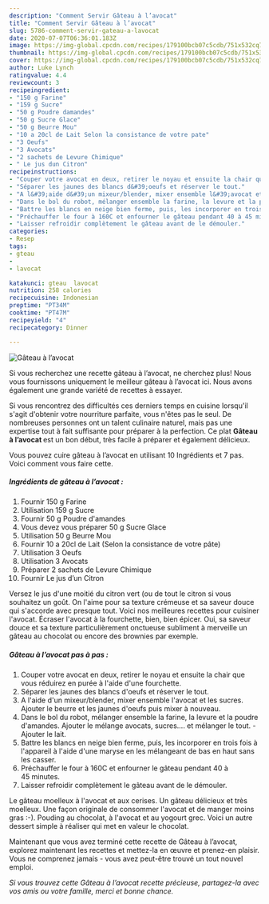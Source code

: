 ```yaml
---
description: "Comment Servir Gâteau à l’avocat"
title: "Comment Servir Gâteau à l’avocat"
slug: 5786-comment-servir-gateau-a-lavocat
date: 2020-07-07T06:36:01.183Z
image: https://img-global.cpcdn.com/recipes/179100bcb07c5cdb/751x532cq70/gateau-a-lavocat-photo-principale-de-la-recette.jpg
thumbnail: https://img-global.cpcdn.com/recipes/179100bcb07c5cdb/751x532cq70/gateau-a-lavocat-photo-principale-de-la-recette.jpg
cover: https://img-global.cpcdn.com/recipes/179100bcb07c5cdb/751x532cq70/gateau-a-lavocat-photo-principale-de-la-recette.jpg
author: Luke Lynch
ratingvalue: 4.4
reviewcount: 3
recipeingredient:
- "150 g Farine"
- "159 g Sucre"
- "50 g Poudre damandes"
- "50 g Sucre Glace"
- "50 g Beurre Mou"
- "10 a 20cl de Lait Selon la consistance de votre pate"
- "3 Oeufs"
- "3 Avocats"
- "2 sachets de Levure Chimique"
- " Le jus dun Citron"
recipeinstructions:
- "Couper votre avocat en deux, retirer le noyau et ensuite la chair que vous réduirez en purée à l&#39;aide d&#39;une fourchette."
- "Séparer les jaunes des blancs d&#39;oeufs et réserver le tout."
- "A l&#39;aide d&#39;un mixeur/blender, mixer ensemble l&#39;avocat et les sucres. Ajouter le beurre et les jaunes d&#39;oeufs puis mixer à nouveau."
- "Dans le bol du robot, mélanger ensemble la farine, la levure et la poudre d&#39;amandes. Ajouter le mélange avocats, sucres.... et mélanger le tout. Ajouter le lait."
- "Battre les blancs en neige bien ferme, puis, les incorporer en trois fois à l&#39;appareil à l&#39;aide d&#39;une maryse en les mélangeant de bas en haut sans les casser."
- "Préchauffer le four à 160C et enfourner le gâteau pendant 40 à 45 minutes."
- "Laisser refroidir complètement le gâteau avant de le démouler."
categories:
- Resep
tags:
- gteau
- 
- lavocat

katakunci: gteau  lavocat 
nutrition: 258 calories
recipecuisine: Indonesian
preptime: "PT34M"
cooktime: "PT47M"
recipeyield: "4"
recipecategory: Dinner

---
```



![Gâteau à l’avocat](https://img-global.cpcdn.com/recipes/179100bcb07c5cdb/751x532cq70/gateau-a-lavocat-photo-principale-de-la-recette.jpg)

Si vous recherchez une recette gâteau à l’avocat, ne cherchez plus! Nous vous fournissons uniquement le meilleur gâteau à l’avocat ici. Nous avons également une grande variété de recettes à essayer.

Si vous rencontrez des difficultés ces derniers temps en cuisine lorsqu'il s'agit d'obtenir votre nourriture parfaite, vous n'êtes pas le seul. De nombreuses personnes ont un talent culinaire naturel, mais pas une expertise tout à fait suffisante pour préparer à la perfection. Ce plat <strong> Gâteau à l’avocat </strong> est un bon début, très facile à préparer et également délicieux.

<!--inarticleads1-->

Vous pouvez cuire gâteau à l’avocat en utilisant 10 Ingrédients et 7 pas. Voici comment vous faire cette.

##### Ingrédients de gâteau à l’avocat :

1. Fournir 150 g Farine
1. Utilisation 159 g Sucre
1. Fournir 50 g Poudre d&#39;amandes
1. Vous devez vous préparer 50 g Sucre Glace
1. Utilisation 50 g Beurre Mou
1. Fournir 10 a 20cl de Lait (Selon la consistance de votre pâte)
1. Utilisation 3 Oeufs
1. Utilisation 3 Avocats
1. Préparer 2 sachets de Levure Chimique
1. Fournir  Le jus d’un Citron


Versez le jus d&#39;une moitié du citron vert (ou de tout le citron si vous souhaitez un goût. On l&#39;aime pour sa texture crémeuse et sa saveur douce qui s&#39;accorde avec presque tout. Voici nos meilleures recettes pour cuisiner l&#39;avocat. Écraser l&#39;avocat à la fourchette, bien, bien épicer. Oui, sa saveur douce et sa texture particulièrement onctueuse subliment à merveille un gâteau au chocolat ou encore des brownies par exemple. 

<!--inarticleads2-->

##### Gâteau à l’avocat pas à pas :

1. Couper votre avocat en deux, retirer le noyau et ensuite la chair que vous réduirez en purée à l&#39;aide d&#39;une fourchette.
1. Séparer les jaunes des blancs d&#39;oeufs et réserver le tout.
1. A l&#39;aide d&#39;un mixeur/blender, mixer ensemble l&#39;avocat et les sucres. Ajouter le beurre et les jaunes d&#39;oeufs puis mixer à nouveau.
1. Dans le bol du robot, mélanger ensemble la farine, la levure et la poudre d&#39;amandes. Ajouter le mélange avocats, sucres.... et mélanger le tout. - Ajouter le lait.
1. Battre les blancs en neige bien ferme, puis, les incorporer en trois fois à l&#39;appareil à l&#39;aide d&#39;une maryse en les mélangeant de bas en haut sans les casser.
1. Préchauffer le four à 160C et enfourner le gâteau pendant 40 à 45 minutes.
1. Laisser refroidir complètement le gâteau avant de le démouler.


Le gâteau moelleux à l&#39;avocat et aux cerises. Un gâteau délicieux et très moelleux. Une façon originale de consommer l&#39;avocat et de manger moins gras :-). Pouding au chocolat, à l&#39;avocat et au yogourt grec. Voici un autre dessert simple à réaliser qui met en valeur le chocolat. 

<!--inarticleads1-->

<p>
Maintenant que vous avez terminé cette recette de Gâteau à l’avocat, explorez maintenant les recettes et mettez-la en œuvre et prenez-en plaisir. Vous ne comprenez jamais - vous avez peut-être trouvé un tout nouvel emploi.
</p>

<p>
<i>Si vous trouvez cette Gâteau à l’avocat recette précieuse, partagez-la avec vos amis ou votre famille, merci et bonne chance.</i>
</p>
